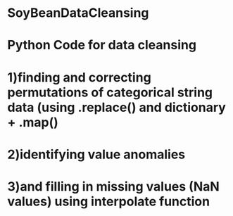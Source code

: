 # SoyBeanDataCleansing
# Python Code for data cleansing
# 1)finding and correcting permutations of categorical string data (using .replace() and dictionary + .map()
# 2)identifying value anomalies 
# 3)and filling in missing values (NaN values) using interpolate function
